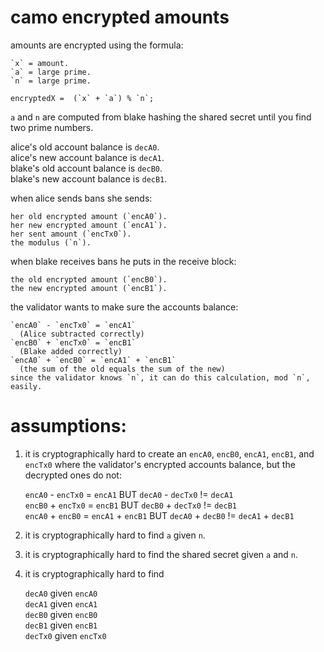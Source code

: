 # camo encrypted amounts

amounts are encrypted using the formula:  

    `x` = amount.  
    `a` = large prime.  
    `n` = large prime.  

    encryptedX =  (`x` + `a`) % `n`;  

`a` and `n` are computed from blake hashing the shared secret until you find two prime numbers.  

alice's old account balance is `decA0`.  
alice's new account balance is `decA1`.  
blake's old account balance is `decB0`.  
blake's new account balance is `decB1`.  

when alice sends bans she sends:  

    her old encrypted amount (`encA0`).  
    her new encrypted amount (`encA1`).  
    her sent amount (`encTx0`).  
    the modulus (`n`).  

when blake receives bans he puts in the receive block:  

    the old encrypted amount (`encB0`).  
    the new encrypted amount (`encB1`).  

the validator wants to make sure the accounts balance:  

    `encA0` - `encTx0` = `encA1`  
      (Alice subtracted correctly)  
    `encB0` + `encTx0` = `encB1`  
      (Blake added correctly)  
    `encA0` + `encB0` = `encA1` + `encB1`  
      (the sum of the old equals the sum of the new)  
    since the validator knows `n`, it can do this calculation, mod `n`, easily.  

# assumptions:  
1) it is cryptographically hard to create an `encA0`, `encB0`, `encA1`, `encB1`, and `encTx0` where the validator's encrypted accounts balance, but the decrypted ones do not:  

    `encA0` - `encTx0` = `encA1` BUT `decA0` - `decTx0` != `decA1`  
    `encB0` + `encTx0` = `encB1` BUT `decB0` + `decTx0` != `decB1`  
    `encA0` + `encB0` = `encA1` + `encB1` BUT `decA0` + `decB0` != `decA1` + `decB1`  

2) it is cryptographically hard to find `a` given `n`.  
3) it is cryptographically hard to find the shared secret given `a` and `n`.  
4) it is cryptographically hard to find

    `decA0` given `encA0`  
    `decA1` given `encA1`  
    `decB0` given `encB0`  
    `decB1` given `encB1`  
    `decTx0` given `encTx0`  
